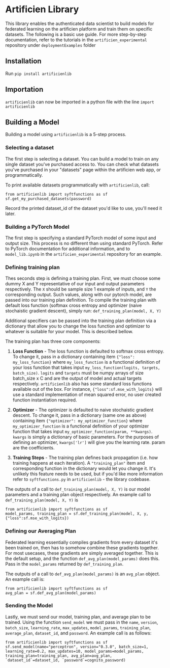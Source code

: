 # Artificien Library

This library enables the authenticated data scientist to build models for federated learning on the artificien platform and train them on specific datasets. The following is a basic use guide. For more step-by-step documentation, refer to the tutorials in the `artificien_experimental` repository under `deploymentExamples` folder

## Installation

Run `pip install artificienlib`

## Importation

`artificienlib` can now be imported in a python file with the line `import artificienlib`

## Building a Model

Building a model using `artificienlib` is a 5-step process.

### Selecting a dataset

The first step is selecting a dataset. You can build a model to train on any single dataset you've purchased access to. You can check what datasets you've purchased in your "datasets" page within the artificien web app, or programmatically.

To print available datasets programmatically with `artificienlib`, call:

```
from artificienlib import syftfunctions as sf
sf.get_my_purchased_datasets(password)
```

Record the printed dataset_id of the dataset you'd like to use, you'll need it later.

### Building a PyTorch Model

The first step is specifying a standard PyTorch model of some input and output size. This process is no different than using standard PyTorch. Refer to PyTorch documentation for additional information, and to `model_lib.ipynb` in the `artificien_experimental` repository for an example.

### Defining training plan

Thes seconds step is defining a training plan. First, we must choose some dummy X and Y representative of our input and output parameters respectively. The `X` should be sample size 1 example of inputs, and `Y` the corresponding output. Such values, along with our pytorch model, are passed into our training plan definition. To compile the training plan with default loss function (softmax cross entropy and optimizer (naive stochaistic gradient descent), simply run: `def_training_plan(model, X, Y)`

Additional specifiers can be passed into the training plan definition via a dictionary that allow you to change the loss function and optimizer to whatever is suitable for your model. This is described bellow.

The training plan has three core components:

1. **Loss Function** - The loss function is defaulted to softmax cross entropy. To change it, pass in a dictionary containing item `{"loss": my_loss_function}` where `my_loss_function` is a functional definition of your loss function that takes input `my_loss_function(logits, targets, batch_size)`. `logits` and `targets` must be numpy arrays of size batch_size x C and are the output of model and actual targets respectively. `artificienlib` also has some standard loss functions available out of the box. For instance, `{"loss":sf.mse_with_logits}` will use a standard implementation of mean squared error, no user created function instantiation required.

2. **Optimizer** - The optimizer is defaulted to naive stochaistic gradient descent. To change it, pass in a dictionary (same one as above) containing item `{"optimizer": my_optimizer_function}` where `my_optimizer_function` is a functional definition of your optimizer function that takes input `my_optimizer_function(param, **kwargs)`. `kwargs` is simply a dictionary of basic parameters. For the purposes of defining an optimizer, `kwargs['lr']` will give you the learning rate. param are the coefficients.

3. **Training Steps** - The training plan defines back propagation (i.e. how training happens at each iteration). A `"training_plan"` item and corresponding function in the dictionary would let you change it. It's unlikely this feature needs to be used, but if you'd like more information refer to `syftfunctions.py` in `artificienlib` - the library codebase.

The outputs of a call to `def_training_plan(model, X, Y)` is our model parameters and a training plan object respectively. An example call to `def_training_plan(model, X, Y)` is 

```
from artificienlib import syftfunctions as sf
model_params, training_plan = sf.def_training_plan(model, X, y, {"loss":sf.mse_with_logits})
```

### Defining our Averaging Plan

Federated learning essentially compiles gradients from every dataset it's been trained on, then has to somehow combine these gradients together. For most usecases, these gradients are simply averaged together. This is the default setup, and the function `def_avg_plan(model_params)` does this. Pass in the `model_params` returned by `def_training_plan`.

The outputs of a call to `def_avg_plan(model_params)` is an `avg_plan` object. An example call is:

```
from artificienlib import syftfunctions as sf
avg_plan = sf.def_avg_plan(model_params)
```

### Sending the Model

Lastly, we must send our model, training plan, and average plan to be trained. Using the function `send_model` we must pass in the `name`, `version`, `batch_size`, `learning_rate`, `max_updates`, `model_params`, `training_plan`, `average_plan`, `dataset_id`, and `password`. An example call is as follows:

```
from artificienlib import syftfunctions as sf
sf.send_model(name="perceptron", version="0.3.0", batch_size=1, learning_rate=0.2, max_updates=10, model_params=model_params, training_plan=training_plan, avg_plan=avg_plan, `dataset_id`=dataset_id, `password`=cognito_password)
```

